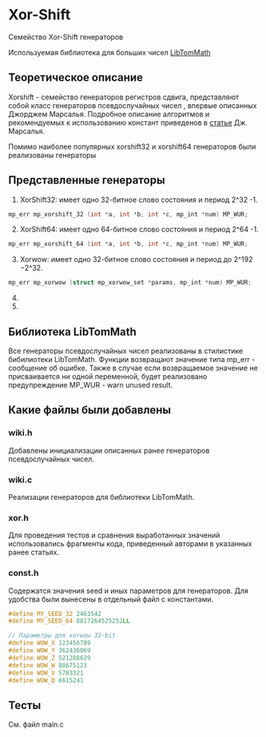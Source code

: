 # Xor-Shift
Семейство Xor-Shift генераторов 

Используемая библиотека для больших чисел [LibTomMath](https://www.libtom.net/LibTomMath/)

 ## Теоретическое описание
 
Xorshift - семейство генераторов регистров сдвига, представляют собой класс генераторов псевдослучайных чисел , впервые описанных Джорджем Марсалья. Подробное описание алгоритмов и рекомендуемых к использованию констант приведенов в [статье](https://www.jstatsoft.org/article/view/v008i14) Дж. Марсалья.
 
Помимо наиболее популярных xorshift32 и xorshift64 генераторов были реализованы генераторы 
 
 ## Представленные генераторы
 
1) XorShift32: имеет одно 32-битное слово состояния и период 2^32 -1. 

```C
mp_err mp_xorshift_32 (int *a, int *b, int *c, mp_int *num) MP_WUR;
```

2) XorShift64: имеет одно 64-битное слово состояния и период 2^64 -1.

```C
mp_err mp_xorshift_64 (int *a, int *b, int *c, mp_int *num) MP_WUR;
```

3) Xorwow: имеет одно 32-битное слово состояния и период до 2^192 −2^32.

```C
mp_err mp_xorwow (struct mp_xorwow_set *params, mp_int *num) MP_WUR;
```

4)
5)

## Библиотека LibTomMath

Все генераторы псевдослучайных чисел реализованы в стилистике бибилиотеки LibTomMath. Функции возвращают значение типа mp_err - сообщение об ошибке. Также в случае если возвращаемое значение не присваивается ни одной переменной, будет реализовано предупреждение MP_WUR - warn unused result.

## Какие файлы были добавлены

### wiki.h

Добавлены инициализации описанных ранее генераторов псевдослучайных чисел.

### wiki.c

Реализации генераторов для библиотеки LibTomMath.

### xor.h

Для проведения тестов и сравнения выработанных значений использовались фрагменты кода, приведенный авторами в указанных ранее статьях. 

### const.h

Содержатся значения seed и иных параметров для генераторов. Для удобства были вынесены в отдельный файл с константами.

```C
#define MY_SEED_32 2463542
#define MY_SEED_64 8817264525252LL

// Параметры для xorwow 32-bit
#define WOW_X 123456789
#define WOW_Y 362436069
#define WOW_Z 521288629
#define WOW_W 88675123
#define WOW_V 5783321
#define WOW_D 6615241
```

## Тесты
См. файл main.c

